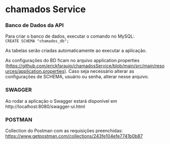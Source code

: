 # chamados Service
### **Banco de Dados da API**<br/>
Para criar o banco de dados, executar o comando no MySQL:<br/>
`CREATE SCHEMA "chamados_db";` 

As tabelas serão criadas automaticamente ao executar a aplicação.

As configurações do BD ficam no arquivo application.properties (https://github.com/erickfaraujo/chamadosService/blob/main/src/main/resources/application.properties). Caso seja necessário alterar as configurações de SCHEMA, usuário ou senha, alterar nesse arquivo.<br/>

### **SWAGGER**<br/>
Ao rodar a aplicação o Swagger estará disponível em http://localhost:8080/swagger-ui.html <br/>

### **POSTMAN**<br/>
Collection do Postman com as requisições preenchidas: <br/>
https://www.getpostman.com/collections/243fe104efe7741b0b87
